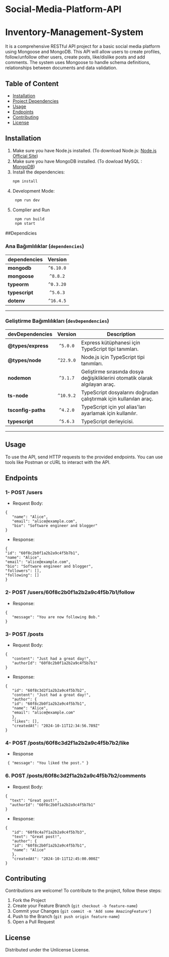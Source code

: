 # Social-Media-Platform-API

# Inventory-Management-System

It is a comprehensive RESTful API project for a basic social media platform using Mongoose and MongoDB. This API will allow users to create profiles, follow/unfollow other users, create posts, like/dislike posts and add comments.
The system uses Mongoose to handle schema definitions, relationships between documents and data validation.

## Table of Content
- [Installation](#Installation)
- [Project Dependencies](#Dependicies)
- [Usage](#Usage)
- [Endpoints](#Endpoints)
- [Contributing](#Contributing)
- [License](#License)



## Installation
1. Make sure you have Node.js installed. (To download Node.js: [Node.js Official Site](https://nodejs.org))
2. Make sure you have MongoDB installed. (To dowload MySQL : [MongoDB](https://www.mongodb.com/try/download/community))
3. Install the dependencies:  
   ```bash
   npm install  
4. Development Mode:
   ```bash
    npm run dev
5. Complier and Run
   ```bash
    npm run build
    npm start

   
##Dependicies

   ### Ana Bağımlılıklar (`dependencies`)

| dependencies         |Version    | 
|--------------------|:----------:|
| **mongodb**         | `^6.10.0`  | 
| **mongoose** | `^8.8.2` | 
| **typeorm** | `^0.3.20`  |
|**typescript**| `^5.6.3`
|**dotenv**| `^16.4.5`|
---
### Geliştirme Bağımlılıkları (`devDependencies`)

| devDependencies    | Version    | Description                                                             |
|--------------------|:------------:|-------------------------------------------------------------------------|
| **@types/express** | `^5.0.0`   | Express kütüphanesi için TypeScript tipi tanımları.                      |
| **@types/node**    | `^22.9.0`  | Node.js için TypeScript tipi tanımları.                                 |
| **nodemon**        | `^3.1.7`   | Geliştirme sırasında dosya değişikliklerini otomatik olarak algılayan araç. |
| **ts-node**        | `^10.9.2`  | TypeScript dosyalarını doğrudan çalıştırmak için kullanılan araç.       |
| **tsconfig-paths** | `^4.2.0`   | TypeScript için yol alias'ları ayarlamak için kullanılır.               |
| **typescript**     | `^5.6.3`   | TypeScript derleyicisi.                                                 |

---



## Usage

To use the API, send HTTP requests to the provided endpoints. You can use tools like Postman or cURL to interact with the API.

## Endpoints

### 1- POST /users
* Request Body:
```
{
   "name": "Alice",
   "email": "alice@example.com",
   "bio": "Software engineer and blogger"
}
```

* Response:
  
```
{
"id": "60f8c2b0f1a2b2a9c4f5b7b1",
"name": "Alice",
"email": "alice@example.com",
"bio": "Software engineer and blogger",
"followers": [],
"following": []
}
```
### 2- POST /users/60f8c2b0f1a2b2a9c4f5b7b1/follow
* Response:
```
{
   "message": "You are now following Bob."
}
```
### 3- POST /posts
* Request Body:
```
{
   "content": "Just had a great day!",
   "authorId": "60f8c2b0f1a2b2a9c4f5b7b1"
}
```
* Response:
```
{
   "id": "60f8c3d2f1a2b2a9c4f5b7b2",
   "content": "Just had a great day!",
   "author": {
   "id": "60f8c2b0f1a2b2a9c4f5b7b1",
   "name": "Alice",
   "email": "alice@example.com"
   },
   "likes": [],
   "createdAt": "2024-10-11T12:34:56.789Z"
}
```
### 4- POST /posts/60f8c3d2f1a2b2a9c4f5b7b2/like
* Response
```
 { "message": "You liked the post." }
```
### 6. POST /posts/60f8c3d2f1a2b2a9c4f5b7b2/comments
   
 * Request Body:
```
{
  "text": "Great post!",
  "authorId": "60f8c2b0f1a2b2a9c4f5b7b1"
}
```
* Response:
```
{
   "id": "60f8c4a7f1a2b2a9c4f5b7b3",
   "text": "Great post!",
   "author": {
   "id": "60f8c2b0f1a2b2a9c4f5b7b1",
   "name": "Alice"
   },
   "createdAt": "2024-10-11T12:45:00.000Z"
}
```

## Contributing
Contributions are welcome! To contribute to the project, follow these steps:

1.  Fork the Project
2.  Create your Feature Branch (`git checkout -b feature-name`)
3.  Commit your Changes (`git commit -m 'Add some AmazingFeature'`)
4.  Push to the Branch (`git push origin feature-name`)
5.  Open a Pull Request

## License
Distributed under the Unlicense License.
